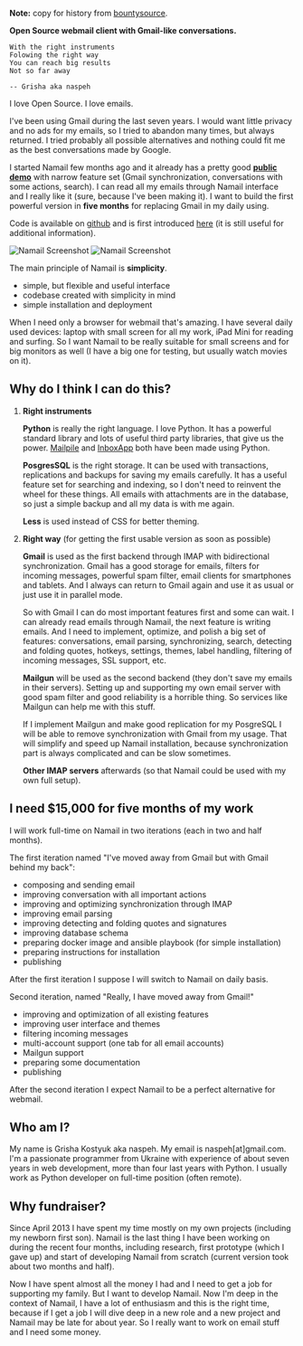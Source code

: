 **Note:** copy for history from [bountysource][bounty].

[bounty]: https://www.bountysource.com/teams/naspeh/fundraiser

**Open Source webmail client with Gmail-like conversations.**

    With the right instruments
    Folowing the right way
    You can reach big results
    Not so far away

    -- Grisha aka naspeh

I love Open Source. I love emails.

I've been using Gmail during the last seven years. I would want little privacy and no ads for my emails, so I tried to abandon many times, but always returned. I tried probably all possible alternatives and nothing could fit me as the best conversations made by Google.

I started Namail few months ago and it already has a pretty good **[public demo][demo]** with narrow feature set (Gmail synchronization, conversations with some actions, search). I can read all my emails through Namail interface and I really like it (sure, because I've been making it). I want to build the first powerful version in **five months** for replacing Gmail in my daily using.

[demo]: http://mail.pusto.org

Code is available on [github][gh] and is first introduced [here][intro] (it is still useful for additional information).

[gh]: https://github.com/naspeh/namail
[intro]: http://pusto.org/en/mailr/

![Namail Screenshot](http://pusto.org/en/mailr/screenshot-one.png)
![Namail Screenshot](http://pusto.org/en/mailr/screenshot-s.png)

The main principle of Namail is **simplicity**.

 - simple, but flexible and useful interface
 - codebase created with simplicity in mind
 - simple installation and deployment

When I need only a browser for webmail that's amazing. I have several daily used devices: laptop with small screen for all my work, iPad Mini for reading and surfing. So I want Namail to be really suitable for small screens and for big monitors as well (I have a big one for testing, but usually watch movies on it).

Why do I think I can do this?
-----------------------------
1. **Right instruments**

   **Python** is really the right language. I love Python. It has a powerful standard library and lots of useful third party libraries, that give us the power. [Mailpile][mp] and [InboxApp][inboxapp] both have been made using Python.

   **PosgresSQL** is the right storage. It can be used with transactions, replications and backups for saving my emails carefully. It has a useful feature set for searching and indexing, so I don't need to reinvent the wheel for these things. All emails with attachments are in the database, so just a simple backup and all my data is with me again.

   **Less** is used instead of CSS for better theming.

   [mp]: https://www.mailpile.is/
   [inboxapp]: https://www.inboxapp.com/

2. **Right way** (for getting the first usable version as soon as possible)

   **Gmail** is used as the first backend through IMAP with bidirectional synchronization. Gmail has a good storage for emails, filters for incoming messages, powerful spam filter, email clients for smartphones and tablets. And I always can return to Gmail again and use it as usual or just use it in parallel mode.

   So with Gmail I can do most important features first and some can wait. I can already read emails through Namail, the next feature is writing emails. And I need to implement, optimize, and polish a big set of features: conversations, email parsing, synchronizing, search, detecting and folding quotes, hotkeys, settings, themes, label    handling, filtering of incoming messages, SSL support, etc.

   **Mailgun** will be used as the second backend (they don't save my emails in their servers). Setting up and supporting my own email server with good spam filter and good reliability is a horrible thing. So services like Mailgun can help me with this stuff.

   If I implement Mailgun and make good replication for my PosgreSQL I will be able to remove synchronization with Gmail from my usage. That will simplify and speed up Namail installation, because synchronization part is always complicated and can be slow sometimes.

   **Other IMAP servers** afterwards (so that Namail could be used with my own full setup).

I need $15,000 for five months of my work
-----------------------------------------
I will work full-time on Namail in two iterations (each in two and half months).

The first iteration named "I've moved away from Gmail but with Gmail behind my back":

 - composing and sending email
 - improving conversation with all important actions
 - improving and optimizing synchronization through IMAP
 - improving email parsing
 - improving detecting and folding quotes and signatures
 - improving database schema
 - preparing docker image and ansible playbook (for simple installation)
 - preparing instructions for installation
 - publishing

After the first iteration I suppose I will switch to Namail on daily basis.

Second iteration, named "Really, I have moved away from Gmail!"

 - improving and optimization of all existing features
 - improving user interface and themes
 - filtering incoming messages
 - multi-account support (one tab for all email accounts)
 - Mailgun support
 - preparing some documentation
 - publishing

After the second iteration I expect Namail to be a perfect alternative for webmail.

Who am I?
---------
My name is Grisha Kostyuk aka naspeh. My email is naspeh[at]gmail.com. I'm a passionate programmer from Ukraine with experience of about seven years in web development, more than four last years with Python. I usually work as Python developer on full-time position (often remote).

Why fundraiser?
---------------
Since April 2013 I have spent my time mostly on my own projects (including my newborn first son). Namail is the last thing I have been working on during the recent four months, including research, first prototype (which I gave up) and start of developing Namail from scratch (current version took about two months and half).

Now I have spent almost all the money I had and I need to get a job for supporting my family. But I want to develop Namail. Now I'm deep in the context of Namail, I have a lot of enthusiasm and this is the right time, because if I get a job I will dive deep in a new role and a new project and Namail may be late for about year. So I really want to work on email stuff and I need some money.
